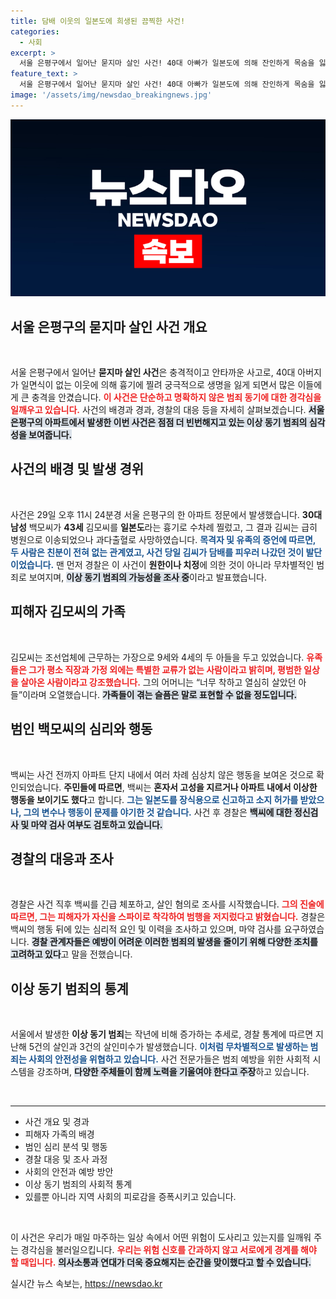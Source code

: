 ```yaml
---
title: 담배 이웃의 일본도에 희생된 끔찍한 사건!
categories:
  - 사회
excerpt: >
  서울 은평구에서 일어난 묻지마 살인 사건! 40대 아빠가 일본도에 의해 잔인하게 목숨을 잃었습니다. 범인은 정체불명의 30대 남성으로, 교류도 없는 이웃을 이유없이 공격했는데, 이 사건을 통해 증가하는 이상 동기 범죄에 대한 우려가 커지고 있습니다.
feature_text: >
  서울 은평구에서 일어난 묻지마 살인 사건! 40대 아빠가 일본도에 의해 잔인하게 목숨을 잃었습니다. 범인은 정체불명의 30대 남성으로, 교류도 없는 이웃을 이유없이 공격했는데, 이 사건을 통해 증가하는 이상 동기 범죄에 대한 우려가 커지고 있습니다.
image: '/assets/img/newsdao_breakingnews.jpg'
---
```


<p><img src="/assets/img/newsdao_breakingnews.jpg" alt="flaretime 속보" /></p>

<h2 data-ke-size="size26">서울 은평구의 묻지마 살인 사건 개요</h2>

<p data-ke-size="size16">&nbsp;</p>

<p>서울 은평구에서 일어난 <b>묻지마 살인 사건</b>은 충격적이고 안타까운 사고로, 40대 아버지가 일면식이 없는 이웃에 의해 흉기에 찔려 궁극적으로 생명을 잃게 되면서 많은 이들에게 큰 충격을 안겼습니다. <b><span style="color: #ee2323;">이 사건은 단순하고 명확하지 않은 범죄 동기에 대한 경각심을 일깨우고 있습니다.</span></b> 사건의 배경과 경과, 경찰의 대응 등을 자세히 살펴보겠습니다. <b><span style="background-color: #21538527;">서울 은평구의 아파트에서 발생한 이번 사건은 점점 더 빈번해지고 있는 이상 동기 범죄의 심각성을 보여줍니다.</span></b></p>

<h2 data-ke-size="size26">사건의 배경 및 발생 경위</h2>

<p data-ke-size="size16">&nbsp;</p>

<p>사건은 29일 오후 11시 24분경 서울 은평구의 한 아파트 정문에서 발생했습니다. <b>30대 남성</b> 백모씨가 <b>43세</b> 김모씨를 <b>일본도</b>라는 흉기로 수차례 찔렀고, 그 결과 김씨는 급히 병원으로 이송되었으나 과다출혈로 사망하였습니다. <b><span style="color: #1a5490;">목격자 및 유족의 증언에 따르면, 두 사람은 친분이 전혀 없는 관계였고, 사건 당일 김씨가 담배를 피우러 나갔던 것이 발단이었습니다.</span></b> 맨 먼저 경찰은 이 사건이 <b>원한이나 치정</b>에 의한 것이 아니라 무차별적인 범죄로 보여지며, <b><span style="background-color: #21538527;">이상 동기 범죄의 가능성을 조사 중</span></b>이라고 발표했습니다.</p>

<h2 data-ke-size="size26">피해자 김모씨의 가족</h2>

<p data-ke-size="size16">&nbsp;</p>

<p>김모씨는 조선업체에 근무하는 가장으로 9세와 4세의 두 아들을 두고 있었습니다. <b><span style="color: #ee2323;">유족들은 그가 평소 직장과 가정 외에는 특별한 교류가 없는 사람이라고 밝히며, 평범한 일상을 살아온 사람이라고 강조했습니다.</span></b> 그의 어머니는 “너무 착하고 열심히 살았던 아들”이라며 오열했습니다. <b><span style="background-color: #21538527;">가족들이 겪는 슬픔은 말로 표현할 수 없을 정도입니다.</span></b></p>

<h2 data-ke-size="size26">범인 백모씨의 심리와 행동</h2>

<p data-ke-size="size16">&nbsp;</p>

<p>백씨는 사건 전까지 아파트 단지 내에서 여러 차례 심상치 않은 행동을 보여온 것으로 확인되었습니다. <b>주민들에 따르면</b>, 백씨는 <b>혼자서 고성을 지르거나 아파트 내에서 이상한 행동을 보이기도 했다</b>고 합니다. <b><span style="color: #1a5490;">그는 일본도를 장식용으로 신고하고 소지 허가를 받았으나, 그의 변수나 행동이 문제를 야기한 것 같습니다.</span></b> 사건 후 경찰은 <b><span style="background-color: #21538527;">백씨에 대한 정신검사 및 마약 검사 여부도 검토하고 있습니다.</span></b></p>

<h2 data-ke-size="size26">경찰의 대응과 조사</h2>

<p data-ke-size="size16">&nbsp;</p>

<p>경찰은 사건 직후 백씨를 긴급 체포하고, 살인 혐의로 조사를 시작했습니다. <b><span style="color: #ee2323;">그의 진술에 따르면, 그는 피해자가 자신을 스파이로 착각하여 범행을 저지렀다고 밝혔습니다.</span></b> 경찰은 백씨의 행동 뒤에 있는 심리적 요인 및 이력을 조사하고 있으며, 마약 검사를 요구하였습니다. <b><span style="background-color: #21538527;">경찰 관계자들은 예방이 어려운 이러한 범죄의 발생을 줄이기 위해 다양한 조치를 고려하고 있다</span></b>고 말을 전했습니다.</p>

<h2 data-ke-size="size26">이상 동기 범죄의 통계</h2>

<p data-ke-size="size16">&nbsp;</p>

<p>서울에서 발생한 <b>이상 동기 범죄</b>는 작년에 비해 증가하는 추세로, 경찰 통계에 따르면 지난해 5건의 살인과 3건의 살인미수가 발생했습니다. <b><span style="color: #1a5490;">이처럼 무차별적으로 발생하는 범죄는 사회의 안전성을 위협하고 있습니다.</span></b> 사건 전문가들은 범죄 예방을 위한 사회적 시스템을 강조하며, <b><span style="background-color: #21538527;">다양한 주체들이 함께 노력을 기울여야 한다고 주장</span></b>하고 있습니다.</p>

<p data-ke-size="size16">&nbsp;</p>

<hr>

<ul>
    <li>사건 개요 및 경과</li>
    <li>피해자 가족의 배경</li>
    <li>범인 심리 분석 및 행동</li>
    <li>경찰 대응 및 조사 과정</li>
    <li>사회의 안전과 예방 방안</li>
    <li>이상 동기 범죄의 사회적 통계</li>
    <li>있를뿐 아니라 지역 사회의 피로감을 증폭시키고 있습니다.</li>
</ul>

<p data-ke-size="size16">&nbsp;</p>

<p>이 사건은 우리가 매일 마주하는 일상 속에서 어떤 위험이 도사리고 있는지를 일깨워 주는 경각심을 불러일으킵니다. <b><span style="color: #ee2323;">우리는 위험 신호를 간과하지 않고 서로에게 경계를 해야 할 때입니다.</span></b> <b><span style="background-color: #21538527;">의사소통과 연대가 더욱 중요해지는 순간을 맞이했다고 할 수 있습니다.</span></b></p>
실시간 뉴스 속보는, <a href="https://newsdao.kr" rel="dofollow">https://newsdao.kr</a>


